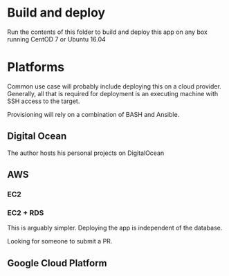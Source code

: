 # Build and deploy

Run the contents of this folder to build and deploy this app on any box running
CentOD 7 or Ubuntu 16.04

# Platforms
Common use case will probably include deploying this on a cloud provider. Generally, all that 
is required for deployment is an executing machine with SSH access to the target. 

Provisioning will rely on a combination of BASH and Ansible. 

## Digital Ocean
The author hosts his personal projects on DigitalOcean

## AWS 
### EC2

### EC2 + RDS
This is arguably simpler. Deploying the app is independent of the database.

Looking for someone to submit a PR. 

## Google Cloud Platform